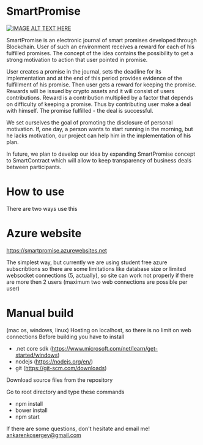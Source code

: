 # SmartPromise


[![IMAGE ALT TEXT HERE](https://img.youtube.com/vi/eCpQqc3TAmQ/0.jpg)](https://www.youtube.com/watch?v=eCpQqc3TAmQ "Introduction")

SmartPromise is an electronic journal of smart promises developed through Blockchain. 
User of such an environment receives a reward for each of his fulfilled promises. 
The concept of the idea contains the possibility to get a strong motivation to action that user pointed in promise. 

User creates a promise in the journal, sets the deadline for its implementation and at the end 
of this period provides evidence of the fulfillment of his promise. Then user gets a reward for 
keeping the promise. Rewards will be issued by crypto assets and it will consist of users contributions. 
Reward is a contribution multiplied by a factor that depends on difficulty of keeping a promise. 
Thus by contributing user make a deal with himself. The promise fulfilled - the deal is successful. 

We set ourselves the goal of promoting the disclosure of personal motivation. If, one day, a person 
wants to start running in the morning, but he lacks motivation, our project can help him in the implementation of his plan. 

In future, we plan to develop our idea by expanding SmartPromise concept to SmartContract which 
will allow to keep transparency of business deals between participants.
# How to use
There are two ways use this

# Azure website 
https://smartpromise.azurewebsites.net

The simplest way, but currently we are using student free azure subscribtions so there are some limitations 
like database size or limited websocket connections (5, actually), so site can work not properly if there are more then
2 users (maximum two web connections are possible per user)

# Manual build 
(mac os, windows, linux)
Hosting on localhost, so there is no limit on web connections
Before building you have to install 
 - .net core sdk (https://www.microsoft.com/net/learn/get-started/windows)
 - nodejs (https://nodejs.org/en/)
 - git (https://git-scm.com/downloads)
 
 Download source files from the repository
 
 Go to root directory and type these commands 
  - npm install
  - bower install
  - npm start
  
  If there are some questions, don't hesitate and email me! 
  ankarenkosergey@gmail.com
 
